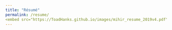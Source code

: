 ```yaml
---
title: "Résumé"
permalink: /resume/
<embed src="https://ToadHanks.github.io/images/mihir_resume_2019v4.pdf" type="application/pdf" />	
---
```

